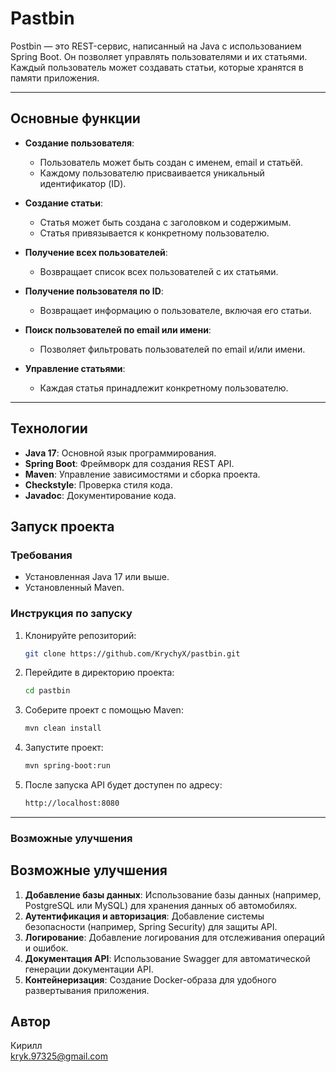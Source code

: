 # Pastbin

Postbin — это REST-сервис, написанный на Java с использованием Spring Boot. Он позволяет управлять пользователями и их статьями. Каждый пользователь может создавать статьи, которые хранятся в памяти приложения.

---

## Основные функции

- **Создание пользователя**:
  - Пользователь может быть создан с именем, email и статьёй.
  - Каждому пользователю присваивается уникальный идентификатор (ID).

- **Создание статьи**:
  - Статья может быть создана с заголовком и содержимым.
  - Статья привязывается к конкретному пользователю.

- **Получение всех пользователей**:
  - Возвращает список всех пользователей с их статьями.

- **Получение пользователя по ID**:
  - Возвращает информацию о пользователе, включая его статьи.

- **Поиск пользователей по email или имени**:
  - Позволяет фильтровать пользователей по email и/или имени.

- **Управление статьями**:
  - Каждая статья принадлежит конкретному пользователю.

---

## Технологии

- **Java 17**: Основной язык программирования.
- **Spring Boot**: Фреймворк для создания REST API.
- **Maven**: Управление зависимостями и сборка проекта.
- **Checkstyle**: Проверка стиля кода.
- **Javadoc**: Документирование кода.

## Запуск проекта

### Требования

- Установленная Java 17 или выше.
- Установленный Maven.

### Инструкция по запуску

1. Клонируйте репозиторий:
   ```bash
   git clone https://github.com/KrychyX/pastbin.git

2. Перейдите в директорию проекта:
   ```bash
   cd pastbin
   
3. Соберите проект с помощью Maven:
   ```bash
   mvn clean install

4. Запустите проект:
   ```bash
   mvn spring-boot:run

5. После запуска API будет доступен по адресу:
   ```bash
   http://localhost:8080


---

### **Возможные улучшения**

## Возможные улучшения

1. **Добавление базы данных**: Использование базы данных (например, PostgreSQL или MySQL) для хранения данных об автомобилях.
2. **Аутентификация и авторизация**: Добавление системы безопасности (например, Spring Security) для защиты API.
3. **Логирование**: Добавление логирования для отслеживания операций и ошибок.
4. **Документация API**: Использование Swagger для автоматической генерации документации API.
5. **Контейнеризация**: Создание Docker-образа для удобного развертывания приложения.

## Автор

Кирилл  
kryk.97325@gmail.com
